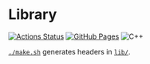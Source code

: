 # Library
[![Actions Status](https://github.com/jellc/Library/workflows/verify/badge.svg)](https://github.com/jellc/Library/actions)
[![GitHub Pages](https://img.shields.io/static/v1?label=GitHub+Pages&message=+&color=brightgreen&logo=github)](https://jellc.github.io/Library/)
![C++](https://img.shields.io/badge/C++-17-green)

[`./make.sh`](https://github.com/jellc/Library/blob/master/make.sh) generates headers in [`lib/`](https://github.com/jellc/Library/tree/master/lib).
